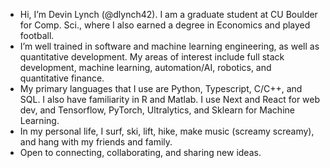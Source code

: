 - Hi, I’m Devin Lynch (@dlynch42). I am a graduate student at CU Boulder for Comp. Sci., where I also earned a degree in Economics and played football.
- I’m well trained in software and machine learning engineering, as well as quantitative development. My areas of interest include full stack development, machine learning, automation/AI, robotics, and quantitative finance.
- My primary languages that I use are Python, Typescript, C/C++, and SQL. I also have familiarity in R and Matlab. I use Next and React for web dev, and Tensorflow, PyTorch, Ultralytics, and Sklearn for Machine Learning.
- In my personal life, I surf, ski, lift, hike, make music (screamy screamy), and hang with my friends and family.
- Open to connecting, collaborating, and sharing new ideas.

<!---
dlynch42/dlynch42 is a ✨ special ✨ repository because its `README.md` (this file) appears on your GitHub profile.
You can click the Preview link to take a look at your changes.
--->
